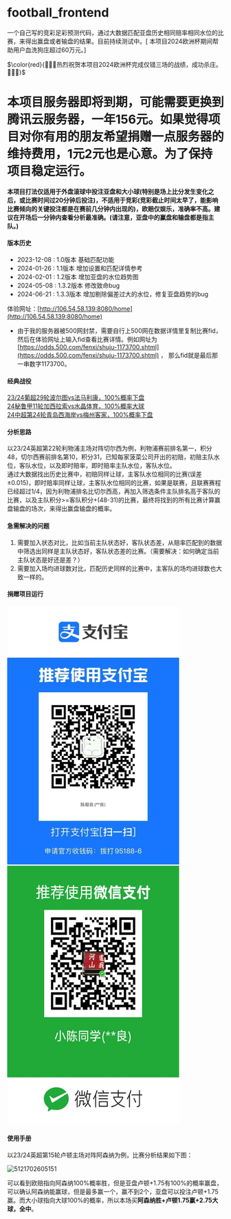 # football_frontend

一个自己写的竞彩足彩预测代码，通过大数据匹配亚盘历史相同赔率相同水位的比赛，来得出赢盘或者输盘的结果。目前持续测试中。[ 本项目2024欧洲杯期间帮助用户血洗狗庄超过60万元。]

$\color{red}{👋👋👋热烈祝贺本项目2024欧洲杯完成仅错三场的战绩，成功杀庄。 👋👋👋}$

# 本项目服务器即将到期，可能需要更换到腾讯云服务器，一年156元。如果觉得项目对你有用的朋友希望捐赠一点服务器的维持费用，1元2元也是心意。为了保持项目稳定运行。

**本项目打法仅适用于外盘滚球中投注亚盘和大小球(特别是场上比分发生变化之后，或比赛时间过20分钟后投注)，不适用于竞彩(竞彩截止时间太早了，能影响比赛倾向的关键投注都是在赛前几分钟内出现的)，欧赔仅娱乐，准确率不高。建议在开场后一分钟内查看分析最准确。(请注意，亚盘中的赢盘和输盘都是指主队。)**

#### 版本历史

* 2023-12-08 : 1.0版本 基础匹配功能
* 2024-01-26 : 1.1版本 增加设置和匹配详情参考
* 2024-02-01 : 1.2版本 增加亚盘的水位趋势图
* 2024-05-08 : 1.3.2版本 修改致命bug
* 2024-06-21 : 1.3.3版本 增加剔除偏差过大的水位，修复亚盘趋势的bug


体验网址：[http://106.54.58.139:8080/home](http://106.54.58.139:8080/home)

* 由于我的服务器被500网封禁，需要自行上500网在数据详情里复制比赛fid，然后在体验网址上输入fid查看比赛详情。例如网址为[https://odds.500.com/fenxi/shuju-1173700.shtml](https://odds.500.com/fenxi/shuju-1173700.shtml)   ，  那么fid就是最后那一串数字1173700。

#### 经典战役

[23/24葡超29轮波尔图vs法马利康，100%概率下盘](http://47.99.134.39:8080/#/match/detail?fid=1101833)<br>
[24秘鲁甲11轮加西拉索vs水晶体育，100%概率大球](http://47.99.134.39:8080/#/match/detail?fid=1136633)<br>
[24中超第24轮青岛西海岸vs梅州客家，100%概率下盘](http://106.54.58.139:8080/#/match/detail?fid=1134475)<br>

#### 分析思路

以23/24英超第22轮利物浦主场对阵切尔西为例，利物浦赛前排名第一，积分48，切尔西赛前排名第10，积分31，已知每家菠菜公司开出的初赔，初赔主队水位，客队水位，以及即时赔率，即时赔率主队水位，客队水位。<br>
通过大数据找出历史比赛中，初赔同样让球，主客队水位相同的比赛(误差±0.015)，即时赔率同样让球，主客队水位相同的比赛，如果是联赛，且联赛赛程已经超过1/4，因为利物浦排名比切尔西高，再加入筛选条件主队排名高于客队的比赛，以及主队积分>=客队积分+(48-31)的比赛，最终将找到的所有比赛计算赢盘输盘的场次，来得出赢盘输盘的概率。

#### 急需解决的问题

1. 需要加入状态对比，比如当前主队状态好，客队状态差，从赔率匹配到的数据中筛选出同样是主队状态好，客队状态差的比赛。（需要解决：如何确定当前主队状态是好还是差？）
2. 需要加入场均进球数对比，匹配历史同样的比赛中，主客队的场均进球数也大致一样的。

#### 捐赠项目运行

<img width="400" height="600" src="./src/assets/images/alipay.jpg" alt="">

<img width="400" height="600" src="./src/assets/images/wxpay.jpg" alt="">


#### 使用手册

以23/24英超第15轮卢顿主场对阵阿森纳为例，比赛分析结果如下图：

![5121702605151](https://github.com/czl0325/football_frontend/assets/2100549/678869f7-3344-4ec9-900e-495b768b419f)



可以看到欧赔指向阿森纳100%概率胜，但是亚盘卢顿+1.75有100%的概率赢盘，可以确认阿森纳能赢球，但是最多赢一个，赢不到2个，亚盘可以投注卢顿+1.75赢。而大小球指向大球100%的概率，所以本场买**阿森纳胜+卢顿1.75赢+2.75大球，全中**。
